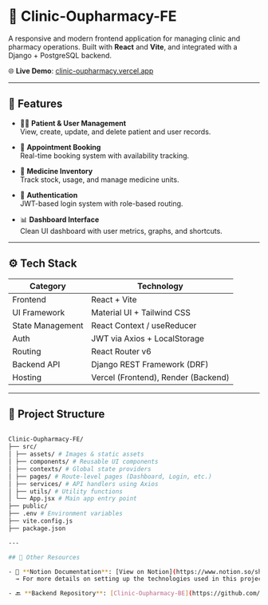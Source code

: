 # 🏥 Clinic-Oupharmacy-FE

A responsive and modern frontend application for managing clinic and pharmacy operations. Built with **React** and **Vite**, and integrated with a Django + PostgreSQL backend.

🌐 **Live Demo**: [clinic-oupharmacy.vercel.app](https://clinic-oupharmacy.vercel.app/)  

---

## 🚀 Features

- 🧑‍⚕️ **Patient & User Management**  
  View, create, update, and delete patient and user records.

- 📅 **Appointment Booking**  
  Real-time booking system with availability tracking.

- 💊 **Medicine Inventory**  
  Track stock, usage, and manage medicine units.

- 🔐 **Authentication**  
  JWT-based login system with role-based routing.

- 📊 **Dashboard Interface**  
  Clean UI dashboard with user metrics, graphs, and shortcuts.

---

## ⚙️ Tech Stack

| Category         | Technology                        |
|------------------|------------------------------------|
| Frontend         | React + Vite                      |
| UI Framework     | Material UI + Tailwind CSS        |
| State Management | React Context / useReducer        |
| Auth             | JWT via Axios + LocalStorage      |
| Routing          | React Router v6                   |
| Backend API      | Django REST Framework (DRF)       |
| Hosting          | Vercel (Frontend), Render (Backend) |

---

## 📁 Project Structure

```bash

Clinic-Oupharmacy-FE/
├── src/
│ ├── assets/ # Images & static assets
│ ├── components/ # Reusable UI components
│ ├── contexts/ # Global state providers
│ ├── pages/ # Route-level pages (Dashboard, Login, etc.)
│ ├── services/ # API handlers using Axios
│ ├── utils/ # Utility functions
│ └── App.jsx # Main app entry point
├── public/
├── .env # Environment variables
├── vite.config.js
├── package.json

---

## 🔗 Other Resources

- 📄 **Notion Documentation**: [View on Notion](https://www.notion.so/shiray/OUPHARMACY-51a0d2fb8bce45c9b5b9860755c4928d)
  → For more details on setting up the technologies used in this project, please refer to the Notion documentation.

- 🔙 **Backend Repository**: [Clinic-Oupharmacy-BE](https://github.com/VoMinhHung-SR/Clinic-Oupharmacy-BE)
